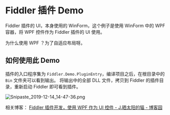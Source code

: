 # Fiddler 插件 Demo

Fiddler 插件的 UI，本身使用的 WinForm，这个例子是使用 WinForm 中的 WPF 容器，将 WPF 控件作为 Fiddler 插件的 UI 使用。

为什么使用 WPF ？为了自适应布局呀。

## 如何使用此 Demo

插件的入口程序集为 `Fiddler.Demo.PluginEntry`，编译项目之后，在根目录中的 `Bin` 文件夹可以看到输出。
将输出中的全部 DLL 文件，拷贝到 Fiddler 的插件目录，重新启动 Fiddler 即可看到插件。

![Snipaste_2019-12-14_14-47-36.png](https://i.loli.net/2019/12/14/pk2igmjHr1vwo9T.png)

相关博客：
[Fiddler 插件开发，使用 WPF 作为 UI 控件 - J.晒太阳的猫 - 博客园](https://www.cnblogs.com/jasongrass/p/12039575.html )